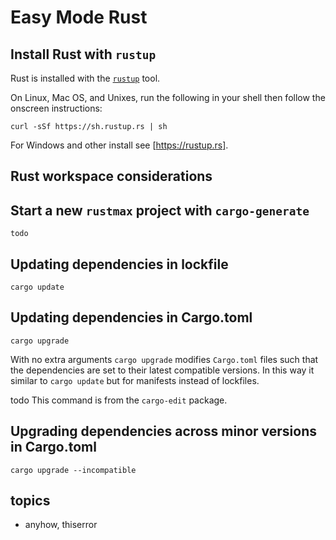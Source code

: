 # Easy Mode Rust



## Install Rust with `rustup`

Rust is installed with the [`rustup`](https://rust-lang.github.io/rustup) tool.

On Linux, Mac OS, and Unixes,
run the following in your shell then follow the onscreen instructions:

```
curl -sSf https://sh.rustup.rs | sh
```

For Windows and other install see [https://rustup.rs].




## Rust workspace considerations




## Start a new `rustmax` project with `cargo-generate`

```
todo
```







## Updating dependencies in lockfile

```
cargo update
```






## Updating dependencies in Cargo.toml

```
cargo upgrade
```

With no extra arguments `cargo upgrade` modifies
`Cargo.toml` files such that the dependencies are
set to their latest compatible versions.
In this way it similar to `cargo update` but for manifests
instead of lockfiles.

todo This command is from the `cargo-edit` package.






## Upgrading dependencies across minor versions in Cargo.toml


```
cargo upgrade --incompatible
```






## topics

- anyhow, thiserror
